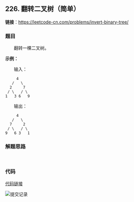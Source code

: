 ## 226. 翻转二叉树（简单）

**链接**：https://leetcode-cn.com/problems/invert-binary-tree/

### 题目

&emsp;&emsp;翻转一棵二叉树。

**示例：**

&emsp;&emsp;输入：

````
     4
   /   \
  2     7
 / \   / \
1   3 6   9
````

&emsp;&emsp;输出：

````
     4
   /   \
  7     2
 / \   / \
9   6 3   1
````
### 解题思路

&emsp;&emsp;
### 代码

[代码链接](Solution.java)

![提交记录](107.png)